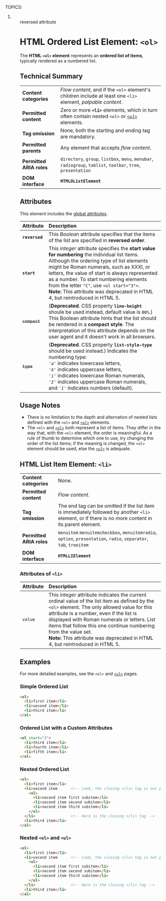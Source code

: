 TOPICS: <ol>
        <li>
        <ol> reversed attribute

# HTML Ordered List Element: `<ol>`

The **HTML `<ol>` element** represents an **ordered list of items**, typically rendered as a
numbered list.

## Technical Summary

|  |  |
| :-- | :-- |
| **Content categories** | *Flow content*, and if the `<ol>` element's children include at least one `<li>` element, *palpable content*.
| **Permitted content** | Zero or more **`<li>`** elements, which in turn often contain nested *`<ol>`* or *[`<ul>`](/en/webfrontend/<ul>)* elements.
| **Tag omission** | None, both the starting and ending tag are mandatory.
| **Permitted parents** | Any element that accepts *flow content*.
| **Permitted ARIA roles** | `directory`, `group`, `listbox`, `menu`, `menubar`, `radiogroup`, `tablist`, `toolbar`, `tree`, `presentation` |
| **DOM interface** | **`HTMLOListElement`** |

## Attributes

This element includes the [global attributes](/en/webfrontend/HTML_Global_Attributes).

| Attribute | Description |
| :-- | :-- |
| **`reversed`** | This *Boolean* attribute specifies that the items of the list are specified in **reversed order**. |
| **`start`** | This *integer* attribute specifies the **start value for numbering** the individual list items. Although the ordering type of list elements might be Roman numerals, such as XXXI, or letters, the value of start is always represented as a number. To start numbering elements from the letter `"C"`, use `<ol start="3">`.<br>**Note:** This attribute was deprecated in HTML 4, but reintroduced in HTML 5.
| ~~`compact`~~ | (**Deprecated**. CSS property **`line-height`** shoule be used instead, default value is `80%`.) This Boolean attribute hints that the list should be rendered in a **compact style**. The interpretation of this attribute depends on the user agent and it doesn't work in all browsers.
| ~~`type`~~ | (**Deprecated**. CSS property **`list-style-type`** should be used instead.) Indicates the numbering type:<br>*`'a'`* indicates lowercase letters,<br>*`'A'`* indicates uppercase letters,<br>*`'i'`* indicates lowercase Roman numerals,<br>*`'I'`* indicates uppercase Roman numerals,<br>and *`'1'`* indicates numbers (default). |

## Usage Notes

- There is no limitation to the depth and alternation of nested lists defined with the `<ol>` and
[`<ul>`](/en/webfrontend/<ul>) elements.
- The `<ol>` and [`<ul>`](/en/webfrontend/<ul>) both represent a list of items.
They differ in the way that,
with the `<ol>` element, the order is meaningful. As a rule of thumb to determine which one to use,
try changing the order of the list items; if the meaning is changed, the `<ol>` element should be used,
else the *[`<ul>`](/en/webfrontend/<ul>)* is adequate.

## HTML List Item Element: `<li>`

|  |  |
| :-- | :-- |
| **Content categories** | None. |
| **Permitted content** | *Flow content*. |
| **Tag omission** | The end tag can be omitted if the list item is immediately followed by another `<li>` element, or if there is no more content in its parent element. |
| **Permitted ARIA roles** | `menuitem` `menuitemcheckbox`, `menuitemradio`, `option`, `presentation`, `radio`, `separator`, `tab`, `treeitem` |
| **DOM interface** | **`HTMLLIElement`** |

### Attributes of `<li>`

| Attribute | Description |
| :-- | :-- |
| `value` | This *integer* attribute indicates the current ordinal value of the list item as defined by the `<ol>` element. The only allowed value for this attribute is a number, even if the list is displayed with Roman numerals or letters. List items that follow this one continue numbering from the value set.<br>**Note:** This attribute was deprecated in HTML 4, but reintroduced in HTML 5.

## Examples

For more detailed examples, see the `<ol>` and [`<ul>`](/en/webfrontend/<ul>) pages.

### Simple Ordered List

```html
<ol>
  <li>first item</li>
  <li>second item</li>
  <li>third item</li>
</ol>
```

### Ordered List with a Custom Attributes

```html
<ol start="3">
  <li>third item</li>
  <li>fourth item</li>
  <li>fifth item</li>
</ol>
```

### Nested Ordered List

```html
<ol>
  <li>first item</li>
  <li>second item      <!-- Look, the closing </li> tag is not placed here! -->
    <ol>
      <li>second item first subitem</li>
      <li>second item second subitem</li>
      <li>second item third subitem</li>
    </ol>
  </li>                <!-- Here is the closing </li> tag -->
  <li>third item</li>
</ol>
```

### Nested `<ol>` and `<ul>`

```html
<ol>
  <li>first item</li>
  <li>second item      <!-- Look, the closing </li> tag is not placed here! -->
    <ul>
      <li>second item first subitem</li>
      <li>second item second subitem</li>
      <li>second item third subitem</li>
    </ul>
  </li>                <!-- Here is the closing </li> tag -->
  <li>third item</li>
</ol>
```
